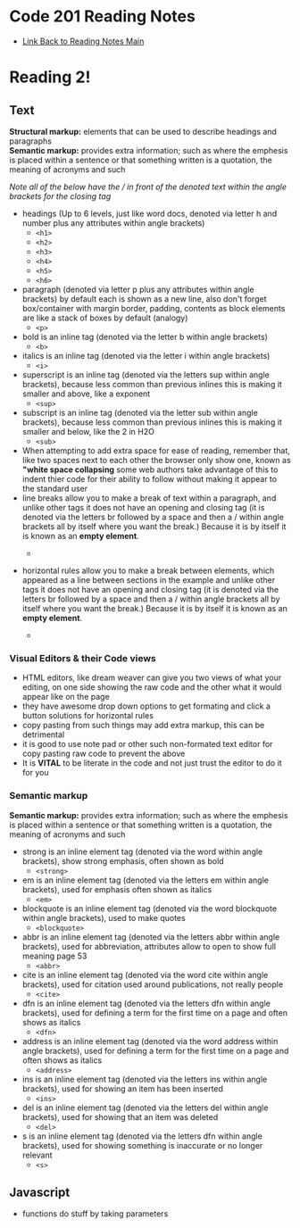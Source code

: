 # Code 201 Reading Notes

* [Link Back to Reading Notes Main](https://pale-crusader.github.io/reading-notes)

# Reading 2!

## Text

**Structural markup:** elements that can be used to describe headings and paragraphs  
**Semantic markup:** provides extra information; such as where the emphesis is placed within a sentence or that something written is a quotation, the meaning of acronyms and such  

*Note all of the below have the / in front of the denoted text within the angle brackets for the closing tag*  
* headings (Up to 6 levels, just like word docs, denoted via letter h and number plus any attributes within angle brackets)
	* ```<h1>```  
	* ```<h2>```  
	* ```<h3>```  
	* ```<h4>```  
	* ```<h5>```  
	* ```<h6>```  
* paragraph (denoted via letter p plus any attributes within angle brackets) by default each is shown as a new line, also don't forget box/container with margin border, padding, contents as block elements are like a stack of boxes by default (analogy)
	* ```<p>```  
* bold is an inline tag (denoted via the letter b within angle brackets) 
	* ```<b>```  
* italics is an inline tag (denoted via the letter i within angle brackets)
	* ```<i>```  
* superscript is an inline tag (denoted via the letters sup within angle brackets), because less common than previous inlines this is making it smaller and above, like a exponent
	* ```<sup>```  
* subscript is an inline tag (denoted via the letter sub within angle brackets), because less common than previous inlines this is making it smaller and below, like the 2 in H2O
	* ```<sub>```  
* When attempting to add extra space for ease of reading, remember that, like two spaces next to each other the browser only show one, known as **"white space collapsing** some web authors take advantage of this to indent thier code for their ability to follow without making it appear to the standard user
* line breaks allow you to make a break of text within a paragraph, and unlike other tags it does not have an opening and closing tag (it is denoted via the letters br followed by a space and then a / within angle brackets all by itself where you want the break.) Because it is by itself it is known as an **empty element**.  
	* ~~~<br />```
* horizontal rules allow you to make a break between elements, which appeared as a line between sections in the example and unlike other tags it does not have an opening and closing tag (it is denoted via the letters br followed by a space and then a / within angle brackets all by itself where you want the break.) Because it is by itself it is known as an **empty element**.  
	* ~~~<hr />```
	
### Visual Editors & their Code views

* HTML editors, like dream weaver can give you two views of what your editing, on one side showing the raw code and the other what it would appear like on the page
* they have awesome drop down options to get formating and click a button solutions for horizontal rules
* copy pasting from such things may add extra markup, this can be detrimental
* it is good to use note pad or other such non-formated text editor for copy pasting raw code to prevent the above
* It is **VITAL** to be literate in the code and not just trust the editor to do it for you

### Semantic markup
**Semantic markup:** provides extra information; such as where the emphesis is placed within a sentence or that something written is a quotation, the meaning of acronyms and such


* strong is an inline element tag (denoted via the word within angle brackets), show strong emphasis, often shown as bold
	* ```<strong>```  
* em is an inline element tag (denoted via the letters em within angle brackets), used for emphasis often shown as italics
	* ```<em>```  
* blockquote is an inline element tag (denoted via the word blockquote within angle brackets), used to make quotes
	* ```<blockquote>```  
* abbr is an inline element tag (denoted via the letters abbr within angle brackets), used for abbreviation, attributes allow to open to show full meaning page 53
	* ```<abbr>```  
* cite is an inline element tag (denoted via the word cite within angle brackets), used for citation used around publications, not really people
	* ```<cite>```  
* dfn is an inline element tag (denoted via the letters dfn within angle brackets), used for defining a term for the first time on a page and often shows as italics
	* ```<dfn>```  
* address is an inline element tag (denoted via the word address within angle brackets), used for defining a term for the first time on a page and often shows as italics
	* ```<address>```  
* ins is an inline element tag (denoted via the letters ins within angle brackets), used for showing an item has been inserted
	* ```<ins>```  
* del is an inline element tag (denoted via the letters del within angle brackets), used for showing that an item was deleted 
	* ```<del>```
* s is an inline element tag (denoted via the letters dfn within angle brackets), used for showing something is inaccurate or no longer relevant
	* ```<s>```
	
## Javascript

* functions do stuff by taking parameters
